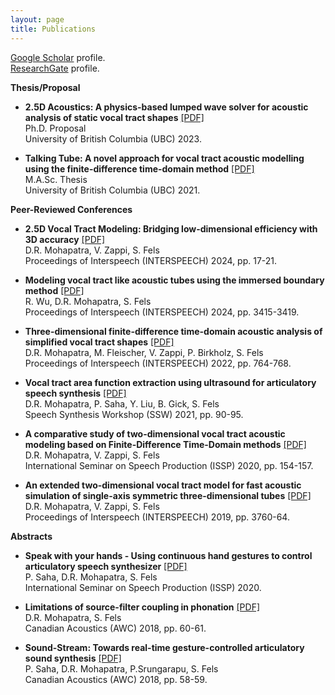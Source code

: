 ```yaml
---
layout: page
title: Publications
---
```


<a href="https://scholar.google.com/citations?user=HzIWE5kAAAAJ" target="_blank">Google Scholar</a> profile.<br />
<a href="https://www.researchgate.net/profile/Debasish-Mohapatra-4" target="_blank">ResearchGate</a> profile.
<br />

**Thesis/Proposal**
- **2.5D Acoustics: A physics-based lumped wave solver for acoustic analysis of static vocal tract shapes** [[PDF]](https://www.dropbox.com/scl/fi/7loyrv58t0mxt5c6r1jwu/mohapatra_2023_phd_proposal.pdf?rlkey=0st0zo0apmm6bpxeansbolb0t&dl=0)\
	Ph.D. Proposal <br/>
  	University of British Columbia (UBC) 2023.
  
- **Talking Tube: A novel approach for vocal tract acoustic modelling using the finite-difference time-domain method** [[PDF]](https://open.library.ubc.ca/cIRcle/collections/ubctheses/24/items/1.0396919)\
	M.A.Sc. Thesis <br/>
  	University of British Columbia (UBC) 2021.  
	
**Peer-Reviewed Conferences**

- **2.5D Vocal Tract Modeling: Bridging low-dimensional efficiency with 3D accuracy** [[PDF]](https://www.isca-archive.org/interspeech_2024/mohapatra24b_interspeech.pdf)  
	D.R. Mohapatra, V. Zappi, S. Fels<br/>
	Proceedings of Interspeech (INTERSPEECH) 2024, pp. 17-21.
	
- **Modeling vocal tract like acoustic tubes using the immersed boundary method** [[PDF]](https://www.isca-archive.org/interspeech_2024/wu24o_interspeech.pdf)  
	R. Wu, D.R. Mohapatra, S. Fels<br/>
	Proceedings of Interspeech (INTERSPEECH) 2024, pp. 3415-3419.

- **Three-dimensional finite-difference time-domain acoustic analysis of simplified vocal tract shapes** [[PDF]](https://www.vocaltractlab.de/publications/mohapatra-2022-interspeech.pdf)  
	D.R. Mohapatra, M. Fleischer, V. Zappi, P. Birkholz, S. Fels<br/>
	Proceedings of Interspeech (INTERSPEECH) 2022, pp. 764-768.
  
- **Vocal tract area function extraction using ultrasound for articulatory speech synthesis** [[PDF]](https://www.isca-speech.org/archive/ssw_2021/mohapatra21_ssw.pdf)  
	D.R. Mohapatra, P. Saha, Y. Liu, B. Gick, S. Fels<br/>
	Speech Synthesis Workshop (SSW) 2021, pp. 90-95.  
	
- **A comparative study of two-dimensional vocal tract acoustic modeling based on Finite-Difference Time-Domain methods** [[PDF]](https://www.dropbox.com/scl/fi/cu0vtto0w8pmccevc0v1a/ISSP2020.pdf?rlkey=roy23dtbvwqvsbe45k3ltq8cf&dl=0)  
	D.R. Mohapatra, V. Zappi, S. Fels<br/>
	International Seminar on Speech Production (ISSP) 2020, pp. 154-157.
  
- **An extended two-dimensional vocal tract model for fast acoustic simulation of single-axis symmetric three-dimensional tubes** [[PDF]](https://www.isca-archive.org/interspeech_2019/mohapatra19_interspeech.pdf)  
	D.R. Mohapatra, V. Zappi, S. Fels<br/>
	Proceedings of Interspeech (INTERSPEECH) 2019, pp. 3760-64.
   

**Abstracts**
- **Speak with your hands - Using continuous hand gestures to control articulatory speech synthesizer** [[PDF]](https://arxiv.org/pdf/2102.01640.pdf)  
	P. Saha, D.R. Mohapatra, S. Fels<br/>
	International Seminar on Speech Production (ISSP) 2020.

 - **Limitations of source-filter coupling in phonation** [[PDF]](https://www.dropbox.com/scl/fi/7kt90lwwdnqak928n7mcl/Limitations-of-source-filter-coupling-in-phonation.pdf?rlkey=hwj4db0co823brtz2nrupui58&dl=0)  
	D.R. Mohapatra, S. Fels<br/>
  	Canadian Acoustics (AWC) 2018, pp. 60-61.  

- **Sound-Stream: Towards real-time gesture-controlled articulatory sound synthesis** [[PDF]](https://www.dropbox.com/scl/fi/vlk4krlaqkm8poxyq2jy5/Sound-Stream-Towards-real-time-gesture-controlled-articulatory-sound-synthesis.pdf?rlkey=82o62gvszbqhp98yxe95p168t&dl=0)  
	P. Saha, D.R. Mohapatra, P.Srungarapu, S. Fels<br/>
	Canadian Acoustics (AWC) 2018, pp. 58-59. 

<br/> 


